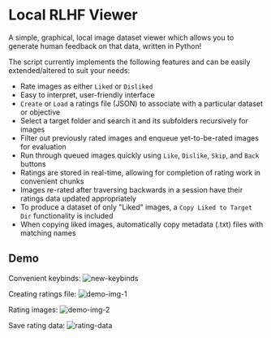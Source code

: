 # Local RLHF Viewer

A simple, graphical, local image dataset viewer which allows you to generate human feedback on that data, written in Python!

The script currently implements the following features and can be easily extended/altered to suit your needs:

 - Rate images as either `Liked` or `Disliked`
 - Easy to interpret, user-friendly interface
 - `Create` or `Load` a ratings file (JSON) to associate with a particular dataset or objective
 - Select a target folder and search it and its subfolders recursively for images
 - Filter out previously rated images and enqueue yet-to-be-rated images for evaluation
 - Run through queued images quickly using `Like`, `Dislike`, `Skip`, and `Back` buttons
 - Ratings are stored in real-time, allowing for completion of rating work in convenient chunks
 - Images re-rated after traversing backwards in a session have their ratings data updated appropriately
 - To produce a dataset of only "Liked" images, a `Copy Liked to Target Dir` functionality is included
 - When copying liked images, automatically copy metadata (.txt) files with matching names

## Demo

Convenient keybinds:
![new-keybinds](https://github.com/james-things/local-rlhf-viewer/assets/71165873/a67d3761-40d5-4cc5-89a4-55804faa3085)

Creating ratings file:
![demo-img-1](https://github.com/james-things/local-rlhf-viewer/assets/71165873/51314569-1be1-4f9b-b6c4-7f2d8a4790cb)

Rating images:
![demo-img-2](https://github.com/james-things/local-rlhf-viewer/assets/71165873/b9e0f3a3-6403-4f8d-92f9-5875cfe8a487)

Save rating data:
![rating-data](https://github.com/james-things/local-rlhf-viewer/assets/71165873/fce74746-7495-48dd-9ba8-7009a43351f6)
